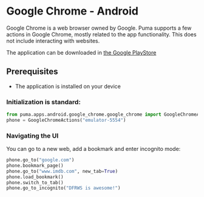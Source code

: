 # Google Chrome - Android

Google Chrome is a web browser owned by Google.
Puma supports a few actions in Google Chrome, mostly related to the app functionality.
This does not include interacting with websites.

The application can be downloaded in [the Google PlayStore](https://play.google.com/store/apps/details?id=com.android.chrome)

## Prerequisites
- The application is installed on your device

### Initialization is standard:

```python
from puma.apps.android.google_chrome.google_chrome import GoogleChromeActions
phone = GoogleChromeActions("emulator-5554")
```

### Navigating the UI

You can go to a new web, add a bookmark and enter incognito mode:

```python
phone.go_to("google.com")
phone.bookmark_page()
phone.go_to("www.imdb.com", new_tab=True)
phone.load_bookmark()
phone.switch_to_tab()
phone.go_to_incognito("DFRWS is awesome!")
```
